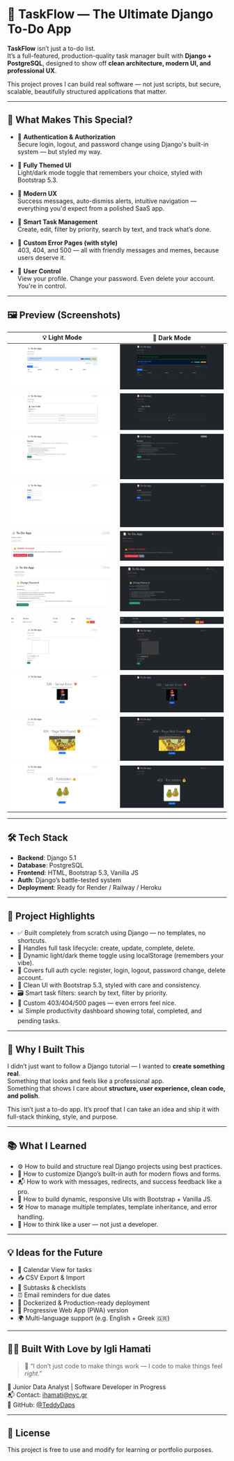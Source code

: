 # 🧠 TaskFlow — The Ultimate Django To-Do App

**TaskFlow** isn’t just a to-do list.  
It’s a full-featured, production-quality task manager built with **Django + PostgreSQL**, designed to show off **clean architecture, modern UI, and professional UX**.

This project proves I can build real software — not just scripts, but secure, scalable, beautifully structured applications that matter.

---

## 🚀 What Makes This Special?

- 🔐 **Authentication & Authorization**  
  Secure login, logout, and password change using Django's built-in system — but styled my way.

- 🎨 **Fully Themed UI**  
  Light/dark mode toggle that remembers your choice, styled with Bootstrap 5.3.

- 🧭 **Modern UX**  
  Success messages, auto-dismiss alerts, intuitive navigation — everything you'd expect from a polished SaaS app.

- 📝 **Smart Task Management**  
  Create, edit, filter by priority, search by text, and track what’s done.

- 🧼 **Custom Error Pages (with style)**  
  403, 404, and 500 — all with friendly messages and memes, because users deserve it.

- 🧍 **User Control**  
  View your profile. Change your password. Even delete your account. You're in control.

---

## 🖼 Preview (Screenshots)

| 💡 Light Mode | 🌙 Dark Mode |
|--------------|-------------|
| ![Light](screenshots/home_light.png) | ![Dark](screenshots/home_dark.png) |
| ![Light](screenshots/profile_light.png) | ![Dark](screenshots/profile_dark.png) |
| ![Light](screenshots/register_light.png) | ![Dark](screenshots/register_dark.png) |
| ![Light](screenshots/login_light.png) | ![Dark](screenshots/login_dark.png) |
| ![Light](screenshots/delete_account_light.png) | ![Dark](screenshots/delete_account_dark.png) |
| ![Light](screenshots/change_password_light.png) | ![Dark](screenshots/change_password_dark.png) |
| ![Light](screenshots/after_add_task_light.png) | ![Dark](screenshots/after_add_task_dark.png) |
| ![Light](screenshots/add_task_light.png) | ![Dark](screenshots/add_task_dark.png) |
| ![Light](screenshots/500_light.png) | ![Dark](screenshots/500_dark.png) |
| ![Light](screenshots/404_light.png) | ![Dark](screenshots/404_dark.png) |
| ![Light](screenshots/403_light.png) | ![Dark](screenshots/403_dark.png) |

---

## 🛠 Tech Stack

- **Backend**: Django 5.1
- **Database**: PostgreSQL
- **Frontend**: HTML, Bootstrap 5.3, Vanilla JS
- **Auth**: Django’s battle-tested system
- **Deployment**: Ready for Render / Railway / Heroku

---

## 🎯 Project Highlights

- ✅ Built completely from scratch using Django — no templates, no shortcuts.
- 🔄 Handles full task lifecycle: create, update, complete, delete.
- 🧠 Dynamic light/dark theme toggle using localStorage (remembers your vibe).
- 🔐 Covers full auth cycle: register, login, logout, password change, delete account.
- 🎨 Clean UI with Bootstrap 5.3, styled with care and consistency.
- 🗃️ Smart task filters: search by text, filter by priority.
- 🧹 Custom 403/404/500 pages — even errors feel nice.
- 📊 Simple productivity dashboard showing total, completed, and pending tasks.

---

## 🧠 Why I Built This

I didn’t just want to follow a Django tutorial — I wanted to **create something real**.  
Something that looks and feels like a professional app.  
Something that shows I care about **structure, user experience, clean code, and polish**.

This isn’t just a to-do app. It’s proof that I can take an idea and ship it with full-stack thinking, style, and purpose.

---

## 📚 What I Learned

- ⚙️ How to build and structure real Django projects using best practices.
- 👤 How to customize Django’s built-in auth for modern flows and forms.
- 📬 How to work with messages, redirects, and success feedback like a pro.
- 🎨 How to build dynamic, responsive UIs with Bootstrap + Vanilla JS.
- 🛠️ How to manage multiple templates, template inheritance, and error handling.
- 🧭 How to think like a user — not just a developer.

---
## 💡 Ideas for the Future

- 📅 Calendar View for tasks
- 📥 CSV Export & Import
- 🧩 Subtasks & checklists
- ⏰ Email reminders for due dates
- 🚀 Dockerized & Production-ready deployment
- 📲 Progressive Web App (PWA) version
- 🌍 Multi-language support (e.g. English + Greek 🇬🇷)

---

## 🧑‍💻 Built With Love by Igli Hamati

> 💬 “I don’t just code to make things work — I code to make things feel *right*.”

📍 Junior Data Analyst | Software Developer in Progress  
📬 Contact: [ihamati@nyc.gr](mailto:ihamati@nyc.gr)  
🔗 GitHub: [@TeddyDaps](https://github.com/TeddyDaps)

---

## 🪪 License

This project is free to use and modify for learning or portfolio purposes.

